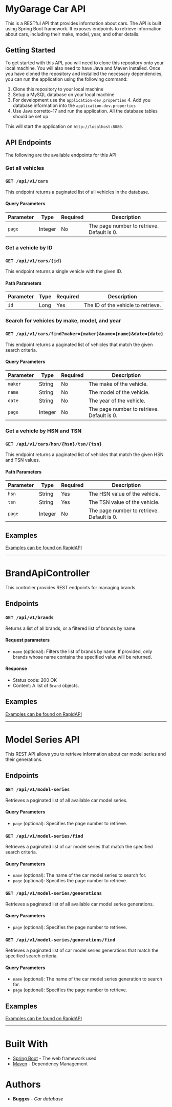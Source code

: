 # MyGarage Car API

This is a RESTful API that provides information about cars. The API is built using Spring Boot framework. It exposes
endpoints to retrieve information about cars, including their make, model, year, and other details.

## Getting Started

To get started with this API, you will need to clone this repository onto your local machine. You will also need to have
Java and Maven installed. Once you have cloned the repository and installed the necessary dependencies, you can run the
application using the following command:

1. Clone this repository to your local machine
2. Setup a MySQL database on your local machine
3. For development use the `application-dev.properties`
    4. Add you database information into the `application-dev.properties`
5. Use Java corretto-17 and run the application. All the database tables should be set up

This will start the application on `http://localhost:8080`.

## API Endpoints

The following are the available endpoints for this API:

### Get all vehicles

### `GET /api/v1/cars`

This endpoint returns a paginated list of all vehicles in the database.

#### Query Parameters

| Parameter | Type    | Required | Description                                |
|-----------|---------|----------|--------------------------------------------|
| `page`    | Integer | No       | The page number to retrieve. Default is 0. |

### Get a vehicle by ID

### ``GET /api/v1/cars/{id}``

This endpoint returns a single vehicle with the given ID.

#### Path Parameters

| Parameter | Type | Required | Description                        |
|-----------|------|----------|------------------------------------|
| `id`      | Long | Yes      | The ID of the vehicle to retrieve. |

### Search for vehicles by make, model, and year

### ``GET /api/v1/cars/find?maker={maker}&name={name}&date={date}``

This endpoint returns a paginated list of vehicles that match the given search criteria.

#### Query Parameters

| Parameter | Type    | Required | Description                                |
|-----------|---------|----------|--------------------------------------------|
| `maker`   | String  | No       | The make of the vehicle.                   |
| `name`    | String  | No       | The model of the vehicle.                  |
| `date`    | String  | No       | The year of the vehicle.                   |
| `page`    | Integer | No       | The page number to retrieve. Default is 0. |

### Get a vehicle by HSN and TSN

### ``GET /api/v1/cars/hsn/{hsn}/tsn/{tsn}``

This endpoint returns a paginated list of vehicles that match the given HSN and TSN values.

#### Path Parameters

| Parameter | Type    | Required | Description                                |
|-----------|---------|----------|--------------------------------------------|
| `hsn`     | String  | Yes      | The HSN value of the vehicle.              |
| `tsn`     | String  | Yes      | The TSN value of the vehicle.              |
| `page`    | Integer | No       | The page number to retrieve. Default is 0. |

## Examples

[Examples can be found on RapidAPI](https://rapidapi.com/Salzzy/api/car-models-and-data/)

---

# BrandApiController

This controller provides REST endpoints for managing brands.

## Endpoints

### ``GET /api/v1/brands``

Returns a list of all brands, or a filtered list of brands by name.

#### Request parameters

- `name` (optional): Filters the list of brands by name. If provided, only brands whose name contains the specified
  value will be returned.

#### Response

- Status code: 200 OK
- Content: A list of `Brand` objects.

## Examples

[Examples can be found on RapidAPI](https://rapidapi.com/Salzzy/api/car-models-and-data/)

---

# Model Series API

This REST API allows you to retrieve information about car model series and their generations.

## Endpoints

### `GET /api/v1/model-series`

Retrieves a paginated list of all available car model series.

#### Query Parameters

- `page` (optional): Specifies the page number to retrieve.

### `GET /api/v1/model-series/find`

Retrieves a paginated list of car model series that match the specified search criteria.

#### Query Parameters

- `name` (optional): The name of the car model series to search for.
- `page` (optional): Specifies the page number to retrieve.

### `GET /api/v1/model-series/generations`

Retrieves a paginated list of all available car model series generations.

#### Query Parameters

- `page` (optional): Specifies the page number to retrieve.

### `GET /api/v1/model-series/generations/find`

Retrieves a paginated list of car model series generations that match the specified search criteria.

#### Query Parameters

- `name` (optional): The name of the car model series generation to search for.
- `page` (optional): Specifies the page number to retrieve.

## Examples

[Examples can be found on RapidAPI](https://rapidapi.com/Salzzy/api/car-models-and-data/)

---

# Built With

* [Spring Boot](https://spring.io/projects/spring-boot) - The web framework used
* [Maven](https://maven.apache.org/) - Dependency Management

# Authors

* **Buggxs** - *Car database*

